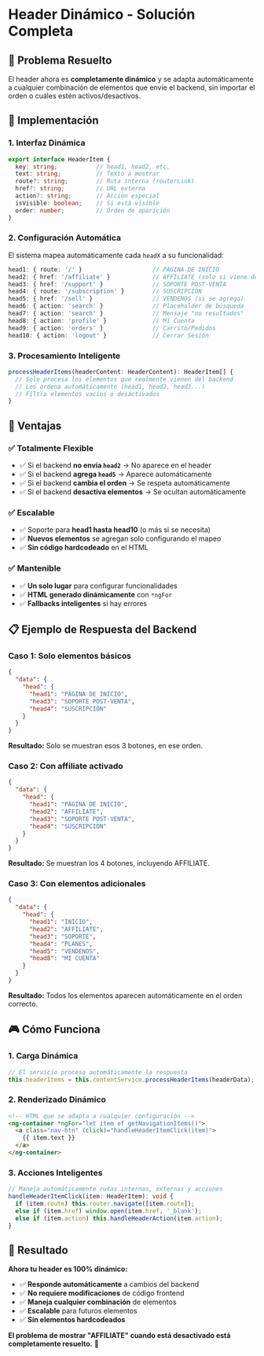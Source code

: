 # Header Dinámico - Solución Completa

## 🎯 Problema Resuelto
El header ahora es **completamente dinámico** y se adapta automáticamente a cualquier combinación de elementos que envíe el backend, sin importar el orden o cuáles estén activos/desactivos.

## 🔧 Implementación

### 1. **Interfaz Dinámica**
```typescript
export interface HeaderItem {
  key: string;           // head1, head2, etc.
  text: string;          // Texto a mostrar
  route?: string;        // Ruta interna (routerLink)
  href?: string;         // URL externa
  action?: string;       // Acción especial
  isVisible: boolean;    // Si está visible
  order: number;         // Orden de aparición
}
```

### 2. **Configuración Automática**
El sistema mapea automáticamente cada `headX` a su funcionalidad:

```typescript
head1: { route: '/' }                    // PÁGINA DE INICIO
head2: { href: '/affiliate' }            // AFFILIATE (solo si viene del backend)
head3: { href: '/support' }              // SOPORTE POST-VENTA
head4: { route: '/subscription' }        // SUSCRIPCIÓN
head5: { href: '/sell' }                 // VENDENOS (si se agrega)
head6: { action: 'search' }              // Placeholder de búsqueda
head7: { action: 'search' }              // Mensaje "no resultados"
head8: { action: 'profile' }             // Mi Cuenta
head9: { action: 'orders' }              // Carrito/Pedidos
head10: { action: 'logout' }             // Cerrar Sesión
```

### 3. **Procesamiento Inteligente**
```typescript
processHeaderItems(headerContent: HeaderContent): HeaderItem[] {
  // Solo procesa los elementos que realmente vienen del backend
  // Los ordena automáticamente (head1, head2, head3...)
  // Filtra elementos vacíos o desactivados
}
```

## 🚀 Ventajas

### ✅ **Totalmente Flexible**
- ✅ Si el backend **no envía `head2`** → No aparece en el header
- ✅ Si el backend **agrega `head5`** → Aparece automáticamente  
- ✅ Si el backend **cambia el orden** → Se respeta automáticamente
- ✅ Si el backend **desactiva elementos** → Se ocultan automáticamente

### ✅ **Escalable**
- ✅ Soporte para **head1 hasta head10** (o más si se necesita)
- ✅ **Nuevos elementos** se agregan solo configurando el mapeo
- ✅ **Sin código hardcodeado** en el HTML

### ✅ **Mantenible**
- ✅ **Un solo lugar** para configurar funcionalidades
- ✅ **HTML generado dinámicamente** con `*ngFor`
- ✅ **Fallbacks inteligentes** si hay errores

## 📋 Ejemplo de Respuesta del Backend

### **Caso 1: Solo elementos básicos**
```json
{
  "data": {
    "head": {
      "head1": "PÁGINA DE INICIO",
      "head3": "SOPORTE POST-VENTA", 
      "head4": "SUSCRIPCIÓN"
    }
  }
}
```
**Resultado:** Solo se muestran esos 3 botones, en ese orden.

### **Caso 2: Con affiliate activado**
```json
{
  "data": {
    "head": {
      "head1": "PÁGINA DE INICIO",
      "head2": "AFFILIATE",
      "head3": "SOPORTE POST-VENTA",
      "head4": "SUSCRIPCIÓN"
    }
  }
}
```
**Resultado:** Se muestran los 4 botones, incluyendo AFFILIATE.

### **Caso 3: Con elementos adicionales**
```json
{
  "data": {
    "head": {
      "head1": "INICIO",
      "head2": "AFFILIATE", 
      "head3": "SOPORTE",
      "head4": "PLANES",
      "head5": "VENDENOS",
      "head8": "MI CUENTA"
    }
  }
}
```
**Resultado:** Todos los elementos aparecen automáticamente en el orden correcto.

## 🎮 Cómo Funciona

### **1. Carga Dinámica**
```typescript
// El servicio procesa automáticamente la respuesta
this.headerItems = this.contentService.processHeaderItems(headerData);
```

### **2. Renderizado Dinámico**
```html
<!-- HTML que se adapta a cualquier configuración -->
<ng-container *ngFor="let item of getNavigationItems()">
  <a class="nav-btn" (click)="handleHeaderItemClick(item)">
    {{ item.text }}
  </a>
</ng-container>
```

### **3. Acciones Inteligentes**
```typescript
// Maneja automáticamente rutas internas, externas y acciones
handleHeaderItemClick(item: HeaderItem): void {
  if (item.route) this.router.navigate([item.route]);
  else if (item.href) window.open(item.href, '_blank');
  else if (item.action) this.handleHeaderAction(item.action);
}
```

## 🎉 Resultado

**Ahora tu header es 100% dinámico:**
- ✅ **Responde automáticamente** a cambios del backend
- ✅ **No requiere modificaciones** de código frontend
- ✅ **Maneja cualquier combinación** de elementos
- ✅ **Escalable** para futuros elementos
- ✅ **Sin elementos hardcodeados**

**El problema de mostrar "AFFILIATE" cuando está desactivado está completamente resuelto.** 🎯
